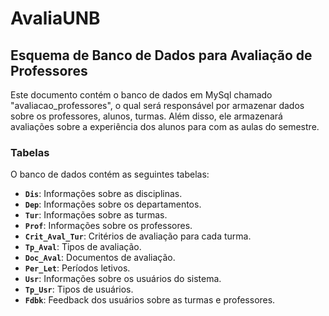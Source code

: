 # AvaliaUNB
## Esquema de Banco de Dados para Avaliação de Professores

Este documento contém o banco de dados em MySql chamado "avaliacao_professores", o qual será responsável por armazenar dados sobre os professores, alunos, turmas. Além disso, ele armazenará avaliações sobre a experiência dos alunos para com as aulas do semestre. 

### Tabelas

O banco de dados contém as seguintes tabelas:

* **`Dis`**: Informações sobre as disciplinas.
* **`Dep`**: Informações sobre os departamentos.
* **`Tur`**: Informações sobre as turmas.
* **`Prof`**: Informações sobre os professores.
* **`Crit_Aval_Tur`**: Critérios de avaliação para cada turma.
* **`Tp_Aval`**: Tipos de avaliação.
* **`Doc_Aval`**: Documentos de avaliação.
* **`Per_Let`**: Períodos letivos.
* **`Usr`**: Informações sobre os usuários do sistema.
* **`Tp_Usr`**: Tipos de usuários.
* **`Fdbk`**: Feedback dos usuários sobre as turmas e professores.
